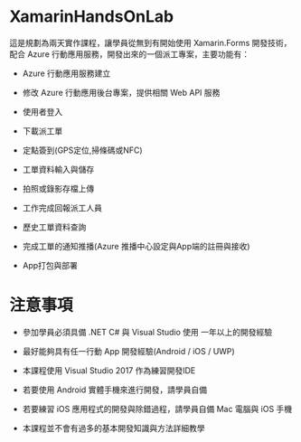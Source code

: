 # XamarinHandsOnLab

這是規劃為兩天實作課程，讓學員從無到有開始使用 Xamarin.Forms 開發技術，配合 Azure 行動應用服務，開發出來的一個派工專案，主要功能有：

* Azure 行動應用服務建立

* 修改 Azure 行動應用後台專案，提供相關 Web API 服務

* 使用者登入

* 下載派工單

* 定點簽到(GPS定位,掃條碼或NFC)

* 工單資料輸入與儲存

* 拍照或錄影存檔上傳

* 工作完成回報派工人員

* 歷史工單資料查詢

* 完成工單的通知推播(Azure 推播中心設定與App端的註冊與接收)

* App打包與部署

# 注意事項

* 參加學員必須具備 .NET C# 與 Visual Studio 使用 一年以上的開發經驗

* 最好能夠具有任一行動 App 開發經驗(Android / iOS / UWP)

* 本課程使用 Visual Studio 2017 作為練習開發IDE

* 若要使用 Android 實體手機來進行開發，請學員自備

* 若要練習 iOS 應用程式的開發與除錯過程，請學員自備 Mac 電腦與 iOS 手機

* 本課程並不會有過多的基本開發知識與方法詳細教學
